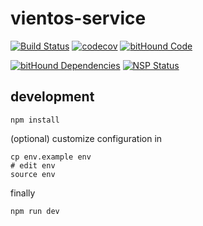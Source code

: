 # vientos-service

[![Build Status](https://travis-ci.org/vientos/vientos-service.svg?branch=staging)](https://travis-ci.org/vientos/vientos-service)
[![codecov](https://codecov.io/gh/vientos/vientos-service/branch/master/graph/badge.svg)](https://codecov.io/gh/vientos/vientos-service)
[![bitHound Code](https://www.bithound.io/github/vientos/vientos-service/badges/code.svg)](https://www.bithound.io/github/vientos/vientos-service)

[![bitHound Dependencies](https://www.bithound.io/github/vientos/vientos-service/badges/dependencies.svg)](https://www.bithound.io/github/vientos/vientos-service/master/dependencies/npm)
[![NSP Status](https://nodesecurity.io/orgs/vientos/projects/007b4e6c-aa76-46b0-bf8c-dc1ba9f5581b/badge)](https://nodesecurity.io/orgs/vientos/projects/007b4e6c-aa76-46b0-bf8c-dc1ba9f5581b)
## development

```shell
npm install
```

(optional) customize configuration in

```shell
cp env.example env
# edit env
source env
```

finally

```shell
npm run dev
```
